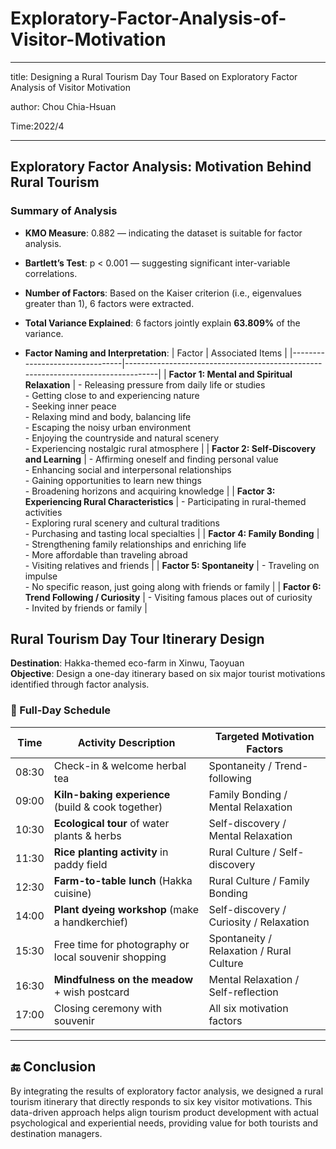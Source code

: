 # Exploratory-Factor-Analysis-of-Visitor-Motivation

---
title: Designing a Rural Tourism Day Tour Based on Exploratory Factor Analysis of Visitor Motivation

author: Chou Chia-Hsuan

Time:2022/4

---

## Exploratory Factor Analysis: Motivation Behind Rural Tourism

### Summary of Analysis

- **KMO Measure**: 0.882 — indicating the dataset is suitable for factor analysis.
- **Bartlett’s Test**: p < 0.001 — suggesting significant inter-variable correlations.
- **Number of Factors**: Based on the Kaiser criterion (i.e., eigenvalues greater than 1), 6 factors were extracted.
- **Total Variance Explained**: 6 factors jointly explain **63.809%** of the variance.

- **Factor Naming and Interpretation**:
| Factor                          | Associated Items                                                                 |
|--------------------------------|----------------------------------------------------------------------------------|
| **Factor 1: Mental and Spiritual Relaxation** | - Releasing pressure from daily life or studies  <br> - Getting close to and experiencing nature  <br> - Seeking inner peace  <br> - Relaxing mind and body, balancing life  <br> - Escaping the noisy urban environment  <br> - Enjoying the countryside and natural scenery  <br> - Experiencing nostalgic rural atmosphere |
| **Factor 2: Self-Discovery and Learning**     | - Affirming oneself and finding personal value  <br> - Enhancing social and interpersonal relationships  <br> - Gaining opportunities to learn new things  <br> - Broadening horizons and acquiring knowledge |
| **Factor 3: Experiencing Rural Characteristics** | - Participating in rural-themed activities  <br> - Exploring rural scenery and cultural traditions  <br> - Purchasing and tasting local specialties |
| **Factor 4: Family Bonding**                  | - Strengthening family relationships and enriching life  <br> - More affordable than traveling abroad  <br> - Visiting relatives and friends |
| **Factor 5: Spontaneity**                     | - Traveling on impulse  <br> - No specific reason, just going along with friends or family |
| **Factor 6: Trend Following / Curiosity**     | - Visiting famous places out of curiosity  <br> - Invited by friends or family |



## Rural Tourism Day Tour Itinerary Design

**Destination**: Hakka-themed eco-farm in Xinwu, Taoyuan  
**Objective**: Design a one-day itinerary based on six major tourist motivations identified through factor analysis.

### 🌿 Full-Day Schedule

| Time   | Activity Description                                | Targeted Motivation Factors                            |
|--------|-----------------------------------------------------|---------------------------------------------------------|
| 08:30  | Check-in & welcome herbal tea                       | Spontaneity / Trend-following                           |
| 09:00  | **Kiln-baking experience** (build & cook together)  | Family Bonding / Mental Relaxation                      |
| 10:30  | **Ecological tour** of water plants & herbs         | Self-discovery / Mental Relaxation                      |
| 11:30  | **Rice planting activity** in paddy field           | Rural Culture / Self-discovery                          |
| 12:30  | **Farm-to-table lunch** (Hakka cuisine)             | Rural Culture / Family Bonding                          |
| 14:00  | **Plant dyeing workshop** (make a handkerchief)     | Self-discovery / Curiosity / Relaxation                 |
| 15:30  | Free time for photography or local souvenir shopping| Spontaneity / Relaxation / Rural Culture                |
| 16:30  | **Mindfulness on the meadow** + wish postcard       | Mental Relaxation / Self-reflection                     |
| 17:00  | Closing ceremony with souvenir                      | All six motivation factors                              |



---

## 🔚 Conclusion

By integrating the results of exploratory factor analysis, we designed a rural tourism itinerary that directly responds to six key visitor motivations. This data-driven approach helps align tourism product development with actual psychological and experiential needs, providing value for both tourists and destination managers.

